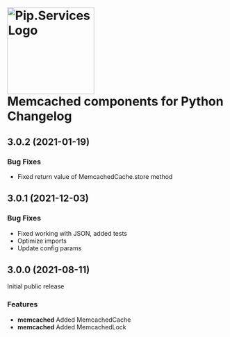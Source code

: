 # <img src="https://uploads-ssl.webflow.com/5ea5d3315186cf5ec60c3ee4/5edf1c94ce4c859f2b188094_logo.svg" alt="Pip.Services Logo" width="200"> <br/> Memcached components for Python Changelog

## <a name="3.0.2"></a> 3.0.2 (2021-01-19)

### Bug Fixes

* Fixed return value of MemcachedCache.store method

## <a name="3.0.1"></a> 3.0.1 (2021-12-03)

### Bug Fixes

* Fixed working with JSON, added tests
* Optimize imports
* Update config params

## <a name="3.0.0"></a> 3.0.0 (2021-08-11) 

Initial public release

### Features
* **memcached** Added MemcachedCache
* **memcached** Added MemcachedLock